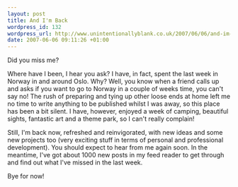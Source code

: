 ```yaml
--- 
layout: post
title: And I'm Back
wordpress_id: 132
wordpress_url: http://www.unintentionallyblank.co.uk/2007/06/06/and-im-back/
date: 2007-06-06 09:11:26 +01:00
---
```

<p>Did you miss me?</p>

<p>Where have I been, I hear you ask? I have, in fact, spent the last week in Norway in and around Oslo. Why? Well, you know when a friend calls up and asks if you want to go to Norway in a couple of weeks time, you can't say no! The rush of preparing and tying up other loose ends at home left me no time to write anything to be published whilst I was away, so this place has been a bit silent. I have, however, enjoyed a week of camping, beautiful sights, fantastic art and a theme park, so I can't really complain!</p>

<p>Still, I'm back now, refreshed and reinvigorated, with new ideas and some new projects too (very exciting stuff in terms of personal and professional development). You should expect to hear from me again soon. In the meantime, I've got about 1000 new posts in my feed reader to get through and find out what I've missed in the last week.</p>

<p>Bye for now!</p>
